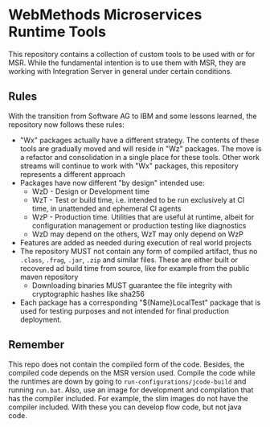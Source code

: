 # WebMethods Microservices Runtime Tools

This repository contains a collection of custom tools to be used with or for MSR.
While the fundamental intention is to use them with MSR, they are working with Integration Server in general under certain conditions.

## Rules

With the transition from Software AG to IBM and some lessons learned, the repository now follows these rules:

- "Wx" packages actually have a different strategy. The contents of these tools are gradually moved and will reside in "Wz" packages. The move is a refactor and consolidation in a single place for these tools. Other work streams will continue to work with "Wx" packages, this repository represents a different approach
- Packages have now different "by design" intended use:
  - WzD - Design or Development time
  - WzT - Test or build time, i.e. intended to be run exclusively at CI time, in unattended and ephemeral CI agents
  - WzP - Production time. Utilities that are useful at runtime, albeit for configuration management or production testing like diagnostics
  - WzD may depend on the others, WzT may only depend on WzP
- Features are added as needed during execution of real world projects
- The repository MUST not contain any form of compiled artifact, thus no `.class`, `.frag`, `.jar`, `.zip` and similar files. These are either built or recovered ad build time from source, like for example from the public maven repository
  - Downloading binaries MUST guarantee the file integrity with cryptographic hashes like sha256
- Each package has a corresponding "${Name}LocalTest" package that is used for testing purposes and not intended for final production deployment.

## Remember

This repo does not contain the compiled form of the code. Besides, the compiled code depends on the MSR version used. Compile the code while the runtimes are down by going to `run-configurations/jcode-build` and running `run.bat`.
Also, use an image for development and compilation that has the compiler included. For example, the slim images do not have the compiler included. With these you can develop flow code, but not java code.
